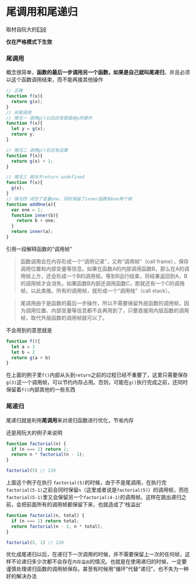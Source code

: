 
# 尾调用和尾递归 

取材自阮大的[ES6](http://es6.ruanyifeng.com/#docs/function#%E5%B0%BE%E8%B0%83%E7%94%A8%E4%BC%98%E5%8C%96)

**仅在严格模式下生效**

### 尾调用

概念很简单，**函数的最后一步调用另一个函数，如果是自己就叫尾递归**，并且必须以这个函数调用结束，而不能再接其他操作

```js
// 正确
function f(x){
  return g(x);
}
// 非尾调用
// 情况一 调用g()以后还有赋值给y的操作
function f(x){
  let y = g(x);
  return y;
}

// 情况二 调用g()后还有运算
function f(x){
  return g(x) + 1;
}

// 情况三 相当于return undefined
function f(x){
  g(x);
}
// 情况四 闭包了变量one，同时保留了inner函数和one两个帧
function addOne(a){
  var one = 1;
  function inner(b){
    return b + one;
  }
  return inner(a);
}
```

引用一段解释函数的“调用帧”

> 函数调用会在内存形成一个“调用记录”，又称“调用帧”（call frame），保存调用位置和内部变量等信息。如果在函数A的内部调用函数B，那么在A的调用帧上方，还会形成一个B的调用帧。等到B运行结束，将结果返回到A，B的调用帧才会消失。如果函数B内部还调用函数C，那就还有一个C的调用帧，以此类推。所有的调用帧，就形成一个“调用栈”（call stack）。

> 尾调用由于是函数的最后一步操作，所以不需要保留外层函数的调用帧，因为调用位置、内部变量等信息都不会再用到了，只要直接用内层函数的调用帧，取代外层函数的调用帧就可以了。

不会用到的意思就是

```js
function f(){
  let a = 1
  let b = 2
  return g(a + b)
}
```
在上面的例子里`f()`内部从头到`return`之前的过程已经不重要了，这里只需要保存`g(3)`这一个调用帧，可以节约内存占用。否则，可能在`g()`执行完成之前，还同时保留着`f()`内部其他的一些东西



### 尾递归

尾递归就是利用**尾调用**来对递归函数进行优化，节省内存

还是用阮大的例子来说明

```js
function factorial(n) {
  if (n === 1) return 1;
  return n * factorial(n - 1);
}

factorial(5) // 120
```

上面这个例子在执行 `factorial(5)`的时候，由于不是尾调用，在执行完`factorial(5-1)`之前会同时保留`n`（这里或者说是`factorial(5)`）的调用帧，而在`factorial(5-1)`里又会保留另一个`factorial(4-1)`的调用帧。这样在跳出递归之前，会把前面所有的调用帧都保留下来，也就造成了'栈溢出'

```js
function factorial(n, total) {
  if (n === 1) return total;
  return factorial(n - 1, n * total);
}

factorial(5, 1) // 120
```
优化成尾递归以后，在递归下一次调用的时候，并不需要保留上一次的任何帧，这样不论递归多少次都不会存在`内存溢出`的情况。也就是在使用递归的时候，一定要谨慎处理递归函数的调用帧保存。甚至有时候用“循环”代替“递归”，也不失为一种好的解决办法
